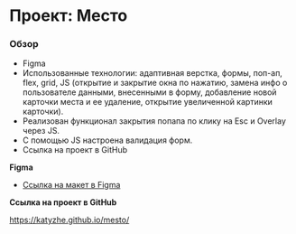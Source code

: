 # Проект: Место

### Обзор

* Figma
* Использованные технологии: адаптивная верстка, формы, поп-ап, flex, grid, JS (открытие и закрытие окна по нажатию, замена инфо о пользователе данными, внесенными в форму, добавление новой карточки места и ее удаление, открытие увеличенной картинки карточки). 
* Реализован функционал закрытия попапа по клику на Esc и Overlay через JS. 
* С помощью JS настроена валидация форм.
* Ссылка на проект в GitHub

**Figma**

* [Ссылка на макет в Figma](https://www.figma.com/file/2cn9N9jSkmxD84oJik7xL7/JavaScript.-Sprint-4?node-id=0%3A1)

**Ссылка на проект в GitHub**

https://katyzhe.github.io/mesto/